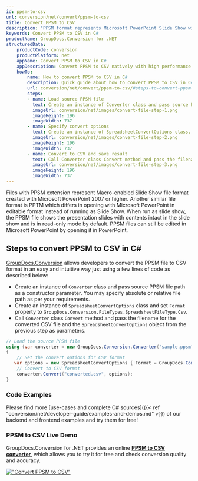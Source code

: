 ```yaml
---
id: ppsm-to-csv
url: conversion/net/convert/ppsm-to-csv
title: Convert PPSM to CSV
description: "PPSM format represents Microsoft PowerPoint Slide Show with .ppsm extension. Learn how to convert PPSM to CSV file programmatically in C# language using GroupDocs.Conversion for .NET library."
keywords: Convert PPSM to CSV in C#
productName: GroupDocs.Conversion for .NET
structuredData:
    productCode: conversion
    productPlatform: net
    appName: Convert PPSM to CSV in C#
    appDescription: Convert PPSM to CSV natively with high performance using C# language and server side GroupDocs.Conversion for .NET APIs, without the use of any software like Microsoft or Open Office.
    howTo:
        name: How to convert PPSM to CSV in C# 
        description: Quick guide about how to convert PPSM to CSV in C# with high performance and accuracy.
        url: conversion/net/convert/ppsm-to-csv/#steps-to-convert-ppsm-to-csv-in-c
        steps:
        - name: Load source PPSM file 
          text: Create an instance of Converter class and pass source PPSM file path as a constructor parameter. You may specify absolute or relative file path as per your requirements. 
          imageUrl: conversion/net/images/convert-file-step-1.png
          imageHeight: 196
          imageWidth: 737
        - name: Specify convert options 
          text: Create an instance of SpreadsheetConvertOptions class.
          imageUrl: conversion/net/images/convert-file-step-2.png
          imageHeight: 196
          imageWidth: 737
        - name: Convert to CSV and save result 
          text: Call Converter class Convert method and pass the filename for the converted HTML file and the SpreadsheetConvertOptions object from the previous step as parameters.
          imageUrl: conversion/net/images/convert-file-step-3.png
          imageHeight: 196
          imageWidth: 737
---
```


Files with PPSM extension represent Macro-enabled Slide Show file format created with Microsoft PowerPoint 2007 or higher. Another similar file format is PPTM which differs in opening with Microsoft PowerPoint in editable format instead of running as Slide Show. When run as slide show, the PPSM file shows the presentation slides with contents intact in the slide show and is in read-only mode by default. PPSM files can still be edited in Microsoft PowerPoint by opening it in PowerPoint.

## Steps to convert PPSM to CSV in C#

[GroupDocs.Conversion](https://products.groupdocs.com/conversion/net) allows developers to convert the PPSM file to CSV format in an easy and intuitive way just using a few lines of code as described below:

* Create an instance of `Converter` class and pass source PPSM file path as a constructor parameter. You may specify absolute or relative file path as per your requirements. 
* Create an instance of `SpreadsheetConvertOptions` class and set `Format` property to `GroupDocs.Conversion.FileTypes.SpreadsheetFileType.Csv`.
* Call `Converter` class `Convert` method and pass the filename for the converted CSV file and the `SpreadsheetConvertOptions` object from the previous step as parameters.

```csharp
// Load the source PPSM file
using (var converter = new GroupDocs.Conversion.Converter("sample.ppsm"))
{
    // Set the convert options for CSV format
   var options = new SpreadsheetConvertOptions { Format = GroupDocs.Conversion.FileTypes.SpreadsheetFileType.Csv };
    // Convert to CSV format
    converter.Convert("converted.csv", options);
}
```

### Code Examples

Please find more [use-cases and complete C# sources]({{< ref "conversion/net/developer-guide/examples-and-demos.md" >}}) of our backend and frontend examples and try them for free!

### PPSM to CSV Live Demo

GroupDocs.Conversion for .NET provides an online [**PPSM to CSV converter**](https://products.groupdocs.app/conversion/ppsm-to-csv), which allows you to try it for free and check conversion quality and accuracy.

[!["Convert PPSM to CSV"](conversion/net/images/convert-to-csv/convert-ppsm-to-csv.png)](https://products.groupdocs.app/conversion/ppsm-to-csv)